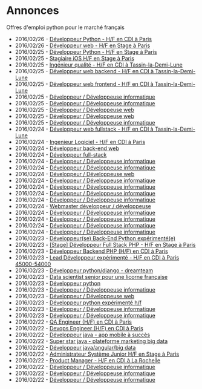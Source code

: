 # Annonces

Offres d'emploi python pour le marché français

* 2016/02/26 - [Développeur Python - H/F en CDI à Paris](http://pyjobs.fr/job/1333/developpeur-python-h-f-en-cdi-a-paris "Développeur Python - H/F en CDI à Paris")
* 2016/02/26 - [Développeur web - H/F en Stage à Paris](http://pyjobs.fr/job/1332/developpeur-web-h-f-en-stage-a-paris "Développeur web - H/F en Stage à Paris")
* 2016/02/25 - [Développeur Python - H/F en Stage à Paris](http://pyjobs.fr/job/1325/developpeur-python-h-f-en-stage-a-paris "Développeur Python - H/F en Stage à Paris")
* 2016/02/25 - [Stagiaire iOS H/F en Stage à Paris](http://pyjobs.fr/job/1326/stagiaire-ios-h-f-en-stage-a-paris "Stagiaire iOS H/F en Stage à Paris")
* 2016/02/25 - [Ingénieur qualité - H/F en CDI à Tassin-la-Demi-Lune](http://pyjobs.fr/job/1320/ingenieur-qualite-h-f-en-cdi-a-tassin-la-demi-lune "Ingénieur qualité - H/F en CDI à Tassin-la-Demi-Lune")
* 2016/02/25 - [Développeur web backend - H/F en CDI à Tassin-la-Demi-Lune](http://pyjobs.fr/job/1321/developpeur-web-backend-h-f-en-cdi-a-tassin-la-demi-lune "Développeur web backend - H/F en CDI à Tassin-la-Demi-Lune")
* 2016/02/25 - [Développeur web frontend - H/F en CDI à Tassin-la-Demi-Lune](http://pyjobs.fr/job/1319/developpeur-web-frontend-h-f-en-cdi-a-tassin-la-demi-lune "Développeur web frontend - H/F en CDI à Tassin-la-Demi-Lune")
* 2016/02/25 - [Développeur / Développeuse informatique](http://pyjobs.fr/job/1331/developpeur-developpeuse-informatique "Développeur / Développeuse informatique")
* 2016/02/25 - [Développeur / Développeuse informatique](http://pyjobs.fr/job/1327/developpeur-developpeuse-informatique "Développeur / Développeuse informatique")
* 2016/02/25 - [Développeur / Développeuse web](http://pyjobs.fr/job/1324/developpeur-developpeuse-web "Développeur / Développeuse web")
* 2016/02/25 - [Développeur / Développeuse web](http://pyjobs.fr/job/1322/developpeur-developpeuse-web "Développeur / Développeuse web")
* 2016/02/25 - [Développeur / Développeuse informatique](http://pyjobs.fr/job/1323/developpeur-developpeuse-informatique "Développeur / Développeuse informatique")
* 2016/02/24 - [Développeur web fullstack - H/F en CDI à Tassin-la-Demi-Lune](http://pyjobs.fr/job/1310/developpeur-web-fullstack-h-f-en-cdi-a-tassin-la-demi-lune "Développeur web fullstack - H/F en CDI à Tassin-la-Demi-Lune")
* 2016/02/24 - [Ingenieur Logiciel - H/F en CDI à Paris](http://pyjobs.fr/job/1309/ingenieur-logiciel-h-f-en-cdi-a-paris "Ingenieur Logiciel - H/F en CDI à Paris")
* 2016/02/24 - [Développeur back-end web](http://pyjobs.fr/job/1305/developpeur-back-end-web "Développeur back-end web")
* 2016/02/24 - [Développeur full-stack](http://pyjobs.fr/job/1304/developpeur-full-stack "Développeur full-stack")
* 2016/02/24 - [Développeur / Développeuse informatique](http://pyjobs.fr/job/1316/developpeur-developpeuse-informatique "Développeur / Développeuse informatique")
* 2016/02/24 - [Développeur / Développeuse informatique](http://pyjobs.fr/job/1317/developpeur-developpeuse-informatique "Développeur / Développeuse informatique")
* 2016/02/24 - [Développeur / Développeuse web](http://pyjobs.fr/job/1314/developpeur-developpeuse-web "Développeur / Développeuse web")
* 2016/02/24 - [Développeur / Développeuse informatique](http://pyjobs.fr/job/1315/developpeur-developpeuse-informatique "Développeur / Développeuse informatique")
* 2016/02/24 - [Développeur / Développeuse informatique](http://pyjobs.fr/job/1318/developpeur-developpeuse-informatique "Développeur / Développeuse informatique")
* 2016/02/24 - [Développeur / Développeuse informatique](http://pyjobs.fr/job/1328/developpeur-developpeuse-informatique "Développeur / Développeuse informatique")
* 2016/02/24 - [Développeur / Développeuse informatique](http://pyjobs.fr/job/1312/developpeur-developpeuse-informatique "Développeur / Développeuse informatique")
* 2016/02/24 - [Webmaster développeur / développeuse](http://pyjobs.fr/job/1308/webmaster-developpeur-developpeuse "Webmaster développeur / développeuse")
* 2016/02/24 - [Développeur / Développeuse informatique](http://pyjobs.fr/job/1311/developpeur-developpeuse-informatique "Développeur / Développeuse informatique")
* 2016/02/24 - [Développeur / Développeuse informatique](http://pyjobs.fr/job/1329/developpeur-developpeuse-informatique "Développeur / Développeuse informatique")
* 2016/02/24 - [Développeur / Développeuse informatique](http://pyjobs.fr/job/1330/developpeur-developpeuse-informatique "Développeur / Développeuse informatique")
* 2016/02/24 - [Développeur / Développeuse informatique](http://pyjobs.fr/job/1313/developpeur-developpeuse-informatique "Développeur / Développeuse informatique")
* 2016/02/23 - [Développeur(se) Back-End Python expérimenté(e)](http://pyjobs.fr/job/1301/developpeur-se-back-end-python-experimente-e "Développeur(se) Back-End Python expérimenté(e)")
* 2016/02/23 - [[Stage] Développeur Full Stack PHP - H/F en Stage à Paris](http://pyjobs.fr/job/1299/stage-developpeur-full-stack-php-h-f-en-stage-a-paris "[Stage] Développeur Full Stack PHP - H/F en Stage à Paris")
* 2016/02/23 - [Développeur Backend PHP (H/F) en CDI à Paris](http://pyjobs.fr/job/1298/developpeur-backend-php-h-f-en-cdi-a-paris "Développeur Backend PHP (H/F) en CDI à Paris")
* 2016/02/23 - [Lead Développeur expérimenté - H/F en CDI à Paris 45000-54000](http://pyjobs.fr/job/1294/lead-developpeur-experimente-h-f-en-cdi-a-paris-45000-54000 "Lead Développeur expérimenté - H/F en CDI à Paris 45000-54000")
* 2016/02/23 - [Développeur python/django - dreamteam](http://pyjobs.fr/job/1291/developpeur-python-django-dreamteam "Développeur python/django - dreamteam")
* 2016/02/23 - [Data scientist senior pour une licorne française](http://pyjobs.fr/job/1293/data-scientist-senior-pour-une-licorne-francaise "Data scientist senior pour une licorne française")
* 2016/02/23 - [Développeur python](http://pyjobs.fr/job/1292/developpeur-python "Développeur python")
* 2016/02/23 - [Développeur / Développeuse informatique](http://pyjobs.fr/job/1303/developpeur-developpeuse-informatique "Développeur / Développeuse informatique")
* 2016/02/23 - [Développeur / Développeuse web](http://pyjobs.fr/job/1307/developpeur-developpeuse-web "Développeur / Développeuse web")
* 2016/02/23 - [Développeur python expérimenté h/f](http://pyjobs.fr/job/1302/developpeur-python-experimente-h-f "Développeur python expérimenté h/f")
* 2016/02/23 - [Développeur / Développeuse informatique](http://pyjobs.fr/job/1300/developpeur-developpeuse-informatique "Développeur / Développeuse informatique")
* 2016/02/23 - [Développeur / Développeuse informatique](http://pyjobs.fr/job/1306/developpeur-developpeuse-informatique "Développeur / Développeuse informatique")
* 2016/02/22 - [QA Engineer (H/F) en CDI à Paris](http://pyjobs.fr/job/1290/qa-engineer-h-f-en-cdi-a-paris "QA Engineer (H/F) en CDI à Paris")
* 2016/02/22 - [Devops Engineer (H/F) en CDI à Paris](http://pyjobs.fr/job/1289/devops-engineer-h-f-en-cdi-a-paris "Devops Engineer (H/F) en CDI à Paris")
* 2016/02/22 - [Développeur java - app mobile à succès](http://pyjobs.fr/job/1284/developpeur-java-app-mobile-a-succes "Développeur java - app mobile à succès")
* 2016/02/22 - [Super star java - plateforme marketing big data](http://pyjobs.fr/job/1285/super-star-java-plateforme-marketing-big-data "Super star java - plateforme marketing big data")
* 2016/02/22 - [Développeur java/angular/big data](http://pyjobs.fr/job/1283/developpeur-java-angular-big-data "Développeur java/angular/big data")
* 2016/02/22 - [Administrateur Système Junior H/F en Stage à Paris](http://pyjobs.fr/job/1281/administrateur-systeme-junior-h-f-en-stage-a-paris "Administrateur Système Junior H/F en Stage à Paris")
* 2016/02/22 - [Product Manager - H/F en CDI à La Rochelle](http://pyjobs.fr/job/1280/product-manager-h-f-en-cdi-a-la-rochelle "Product Manager - H/F en CDI à La Rochelle")
* 2016/02/22 - [Développeur / Développeuse informatique](http://pyjobs.fr/job/1287/developpeur-developpeuse-informatique "Développeur / Développeuse informatique")
* 2016/02/22 - [Développeur / Développeuse informatique](http://pyjobs.fr/job/1282/developpeur-developpeuse-informatique "Développeur / Développeuse informatique")
* 2016/02/22 - [Développeur / Développeuse informatique](http://pyjobs.fr/job/1286/developpeur-developpeuse-informatique "Développeur / Développeuse informatique")

